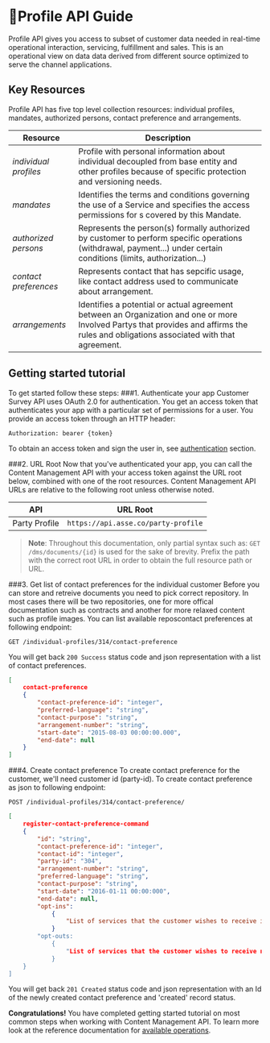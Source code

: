 <span class="icon"></span>Profile API Guide
=========================
Profile API gives you access to subset of customer data needed in real-time operational interaction, servicing, fulfillment and sales. This is an operational view on data data derived from different source optimized to serve the channel applications.
   
Key Resources
-------------
Profile API has five top level collection resources: individual profiles, mandates, authorized persons, contact preference and arrangements.

Resource						| Description
------------------------------- |------------------------------------
*individual profiles*			| Profile with personal information about individual decoupled from base entity and other profiles because of specific protection and versioning needs.
*mandates*						| Identifies the terms and conditions governing the use of a Service and specifies the access permissions for <Arrangement>s covered by this Mandate.
*authorized persons*			| Represents the person(s) formally authorized by customer to perform specific operations (withdrawal, payment...) under certain conditions (limits, authorization...)
*contact preferences*		    | Represents contact that has sepcific usage, like contact address used to communicate about arrangement.
*arrangements*					| Identifies a potential or actual agreement between an Organization and one or more Involved Partys that provides and affirms the rules and obligations associated with that agreement.

Getting started tutorial
---------------
To get started follow these steps:
###1. Authenticate your app
Customer Survey API uses OAuth 2.0 for authentication. You get an access token that authenticates your app with a particular set of permissions for a user. You provide an access token through an HTTP header:
```
Authorization: bearer {token}
```
To obtain an access token and sign the user in, see [authentication]() section.

###2. URL Root
Now that you've authenticated your app, you can call the Content Management API with your access token against the URL root below, combined with one of the root resources.  Content Management API URLs are relative to the following root unless otherwise noted.

API | URL Root
--------|---------
Party Profile | `https://api.asse.co/party-profile`

> **Note**: Throughout this documentation, only partial syntax such as: 
`GET /dms/documents/{id}` is used for the sake of brevity. 
Prefix the path with the correct root URL in order to obtain the full resource path or URL.

###3. Get list of contact preferences for the individual customer
Before you can store and retreive documents you need to pick correct repository. In most cases there will be two repositories, one for more offical documentation such as contracts and another for more relaxed content such as profile images.
You can list available reposcontact preferences at following endpoint:
```
GET /individual-profiles/314/contact-preference
```
You will get back `200 Success` status code and json representation with a list of contact preferences.
```json
[
	contact-preference
	{
		"contact-preference-id": "integer",
		"preferred-language": "string",
		"contact-purpose": "string", 
		"arrangement-number": "string", 
		"start-date": "2015-08-03 00:00:00.000",
		"end-date": null
	}
]
```


###4. Create contact preference
To create contact preference for the customer, we'll need customer id (party-id). To create contact preference as json to following endpoint:

```
POST /individual-profiles/314/contact-preference/

```

```json
[
	register-contact-preference-command
	{
		"id": "string",
		"contact-preference-id": "integer",
		"contact-id": "integer",
		"party-id": "304",
		"arrangement-number": "string",
		"preferred-language": "string",
		"contact-purpose": "string",
		"start-date": "2016-01-11 00:00:000",
		"end-date": null,
		"opt-ins":
			{
				"List of services that the customer wishes to receive informations": "string"
			}
		"opt-outs:
			{
				"List of services that the customer wishes to receive no further informations": "string"
			}
	}
] 
```
You will get back `201 Created` status code and json representation with an Id of the newly created contact preference and 'created' record status.


**Congratulations!** You have completed getting started tutorial on most common steps when working with Content Management API. To learn more look at the reference documentation for [available operations](swagger-ui).